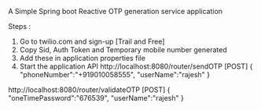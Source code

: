 A Simple  Spring boot Reactive OTP generation service application

Steps : 
1. Go to twilio.com and sign-up [Trail and Free]
2. Copy Sid, Auth Token and Temporary mobile number generated
3. Add these in application properties file
4. Start the application 
API
http://localhost:8080/router/sendOTP  [POST]
{
"phoneNumber":"+919010058555",
"userName":"rajesh"
}

http://localhost:8080/router/validateOTP [POST]
{
"oneTimePassword":"676539",
"userName":"rajesh"
}